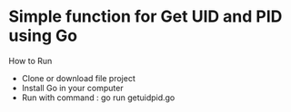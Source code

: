 # Simple function for Get UID and PID using Go

How to Run
- Clone or download file project
- Install Go in your computer
- Run with command : go run getuidpid.go
